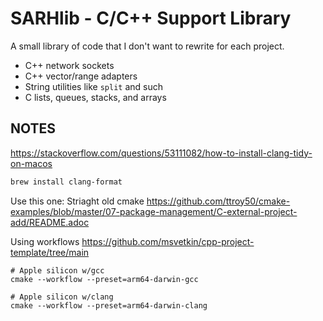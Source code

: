 # SARHlib - C/C++ Support Library

A small library of code that I don't want to rewrite for each project.

* C++ network sockets
* C++ vector/range adapters
* String utilities like `split` and such
* C lists, queues, stacks, and arrays


## NOTES

https://stackoverflow.com/questions/53111082/how-to-install-clang-tidy-on-macos

```bash
brew install clang-format
```



Use this one:
Striaght old cmake
https://github.com/ttroy50/cmake-examples/blob/master/07-package-management/C-external-project-add/README.adoc




Using workflows
https://github.com/msvetkin/cpp-project-template/tree/main


```
# Apple silicon w/gcc
cmake --workflow --preset=arm64-darwin-gcc

# Apple silicon w/clang
cmake --workflow --preset=arm64-darwin-clang

```